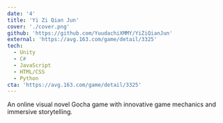 ```yaml
---
date: '4'
title: 'Yi Zi Qian Jun'
cover: './cover.png'
github: 'https://github.com/YuudachiXMMY/YiZiQianJun'
external: 'https://avg.163.com/game/detail/3325'
tech:
  - Unity
  - C#
  - JavaScript
  - HTML/CSS
  - Python
cta: 'https://avg.163.com/game/detail/3325'
---
```


An online visual novel Gocha game with innovative game mechanics and immersive storytelling.
